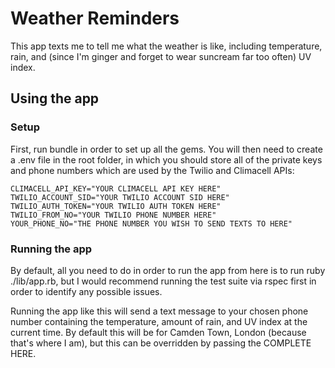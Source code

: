 # Weather Reminders

This app texts me to tell me what the weather is like, including temperature, rain, and (since I'm ginger and forget to wear suncream far too often) UV index.

## Using the app

### Setup 
First, run bundle in order to set up all the gems. You will then need to create a .env file in the root folder, in which you should store all of the private keys and phone numbers which are used by the Twilio and Climacell APIs:
```
CLIMACELL_API_KEY="YOUR CLIMACELL API KEY HERE"
TWILIO_ACCOUNT_SID="YOUR TWILIO ACCOUNT SID HERE"
TWILIO_AUTH_TOKEN="YOUR TWILIO AUTH TOKEN HERE"
TWILIO_FROM_NO="YOUR TWILIO PHONE NUMBER HERE"
YOUR_PHONE_NO="THE PHONE NUMBER YOU WISH TO SEND TEXTS TO HERE"
```
### Running the app 
By default, all you need to do in order to run the app from here is to run ruby ./lib/app.rb, but I would recommend running the test suite via rspec first in order to identify any possible issues.

Running the app like this will send a text message to your chosen phone number containing the temperature, amount of rain, and UV index at the current time. By default this will be for Camden Town, London (because that's where I am), but this can be overridden by passing the COMPLETE HERE.
